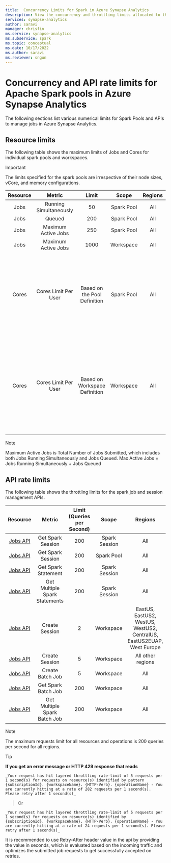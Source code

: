 ```yaml
---
title:  Concurrency Limits for Spark in Azure Synapse Analytics
description: View the concurrency and throttling limits allocated to the various scope levels and API rate limits for Spark pools and jobs in Azure Synapse Analytics.
services: synapse-analytics
author: saravi
manager: chrisfin
ms.service: synapse-analytics
ms.subservice: spark
ms.topic: conceptual
ms.date: 10/17/2022
ms.author: saravi
ms.reviewer: sngun
---
```


# Concurrency and API rate limits for Apache Spark pools in Azure Synapse Analytics

The following sections list various numerical limits for Spark Pools and APIs to manage jobs in Azure Synapse Analytics.

## Resource limits

The following table shows the maximum limits of Jobs and Cores for individual spark pools and workspaces. 

> [!IMPORTANT]
> The limits specified for the spark pools are irrespective of their node sizes, vCore, and memory configurations. 


| Resource   | Metric                    | Limit                          | Scope         | Regions | Notes                          |
|:----------:|:-------------------------:|:------------------------------:|:-------------:|:-------:|:------------------------------:|
| Jobs       | Running Simultaneously    | 50                             |   Spark Pool  | All     |                                |
| Jobs       | Queued                    | 200                            |   Spark Pool  | All     |                                |
| Jobs       | Maximum Active Jobs       | 250                            |   Spark Pool  | All     |                                |
| Jobs       | Maximum Active Jobs       | 1000                           |   Workspace   | All     |                                |
| Cores      | Cores Limit Per User      | Based on the Pool Definition   |   Spark Pool  | All     | If a spark pool is defined as a 50-core pool, in this case each user can use max up to 50 cores within the specific spark pool|
| Cores      | Cores Limit Per User      | Based on Workspace Definition  |   Workspace   | All     | If a workspace has 200 cores allocated. All the users across all the pools within the workspace cannot use beyond 200 cores.  |

> [!NOTE]
> Maximum Active Jobs is Total Number of Jobs Submitted, which includes both Jobs Running Simultaneously and Jobs Queued.
> Max Active Jobs = Jobs Running Simultaneously +  Jobs Queued


## API rate limits

The following table shows the throttling limits for the spark job and session management APIs. 

| Resource   | Metric                        | Limit (Queries per Second) | Scope         | Regions             |
|:----------:|:-----------------------------:|:--------------------------:|:-------------:|:-------------------:|
| [Jobs API](/rest/api/synapse/data-plane/spark-session/get-spark-session?tabs=HTTP)        |  Get Spark Session             |  200                       | Spark Session | All                 |
| [Jobs API](/rest/api/synapse/data-plane/spark-session/get-spark-sessions?tabs=HTTP)        |  Get Spark Session             |  200                       | Spark Pool    | All                 |
| [Jobs API](/rest/api/synapse/data-plane/spark-session/get-spark-statement?tabs=HTTP)        |  Get Spark Statement           |  200                       | Spark Session | All                 |
| [Jobs API](/rest/api/synapse/data-plane/spark-session/get-spark-statements?tabs=HTTP)        |  Get Multiple Spark Statements |  200                       | Spark Session | All                 |
| [Jobs API](/rest/api/synapse/data-plane/spark-session/create-spark-session?tabs=HTTP)        |  Create Session                |  2                         | Workspace     | EastUS, EastUS2, WestUS, WestUS2, CentralUS, EastUS2EUAP, West Europe     |
| [Jobs API](/rest/api/synapse/data-plane/spark-session/create-spark-session?tabs=HTTP)        |  Create Session                |  5                         | Workspace     | All other regions   |
| [Jobs API](/rest/api/synapse/data-plane/spark-batch/create-spark-batch-job?tabs=HTTP)        |  Create Batch Job             |  5                         | Workspace     | All                 |
| [Jobs API](/rest/api/synapse/data-plane/spark-batch/get-spark-batch-job?tabs=HTTP)        |  Get Spark Batch Job             |  200                         | Workspace     | All                 |
| [Jobs API](/rest/api/synapse/data-plane/spark-batch/get-spark-batch-jobs?tabs=HTTP)        |  Get Multiple Spark Batch Job    |  200                         | Workspace     | All                 |

> [!NOTE]
> The maximum requests limit for all resources and operations is 200 queries per second for all regions. 


> [!TIP]
>**If you get an error message or HTTP 429 response that reads**

```
_Your request has hit layered throttling rate-limit of 5 requests per 1 second(s) for requests on resource(s) identified by pattern {subscriptionId}. {workspaceName}. {HTTP-Verb}. {operationName} - You are currently hitting at a rate of 282 requests per 1 second(s). Please retry after 1 second(s)_
```
>
> Or 

```
_Your request has hit layered throttling rate-limit of 5 requests per 1 second(s) for requests on resource(s) identified by {subscriptionId}. {workspaceName}. {HTTP-Verb}. {operationName} - You are currently hitting at a rate of 24 requests per 1 second(s). Please retry after 1 second(s)_
```
It is recommended to use Retry-After header value in the api by providing the value in seconds, which is evaluated based on the incoming traffic and optimizes the submitted job requests to get successfully accepted on retries. 


